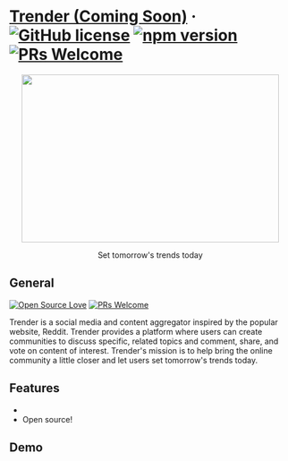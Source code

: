 # [Trender (Coming Soon)](https://github.com/RDCLder/Trender) &middot; [![GitHub license](https://img.shields.io/badge/license-MIT-blue.svg)](https://github.com/RDCLder/Trender/master/LICENSE) [![npm version](https://img.shields.io/npm/v/react.svg?style=flat)](https://www.npmjs.com/package/react) [![PRs Welcome](https://img.shields.io/badge/PRs-welcome-brightgreen.svg)](https://github.com/RDCLder/Trender/pulls)

<p align="center">
  <a href="/"><img width="460" height="300" src="https://github.com/RDCLder/Trender/blob/master/public/media/trender.png"></a>
</p>

<p align="center">
  Set tomorrow's trends today
</p>

## General

[![Open Source Love](https://badges.frapsoft.com/os/v2/open-source.svg?v=102)](https://github.com/RDCLder/Trender)
[![PRs Welcome](https://img.shields.io/badge/PRs-welcome-brightgreen.svg?style=flat-square)](https://github.com/RDCLder/Trender)

Trender is a social media and content aggregator inspired by the popular website, Reddit. Trender provides a platform where users can create communities to discuss specific, related topics and comment, share, and vote on content of interest. Trender's mission is to help bring the online community a little closer and let users set tomorrow's trends today.

## Features

- 
- Open source!

## Demo
